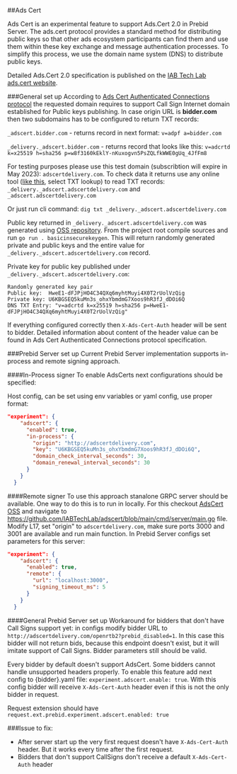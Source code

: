 ##Ads Cert

Ads Cert is an experimental feature to support Ads.Cert 2.0 in Prebid Server.
The ads.cert protocol provides a standard method for distributing public keys so that other ads
ecosystem participants can find them and use them within these key exchange and message
authentication processes. To simplify this process, we use the domain name system (DNS) to
distribute public keys. 

Detailed Ads.Cert 2.0 specification is published on the [IAB Tech Lab ads.cert website](https://iabtechlab.com/ads-cert).


###General set up
According to [Ads Cert Authenticated Connections protocol](https://iabtechlab.com/wp-content/uploads/2021/09/3-ads-cert-authenticated-connections-pc.pdf) 
the requested domain requires to support Call Sign Internet domain established for Public keys publishing. 
In case origin URL is **bidder.com** then two subdomains has to be configured to return TXT records: 

`_adscert.bidder.com` - returns record in next format:
`v=adpf a=bidder.com`

`_delivery._adscert.bidder.com` - returns record that looks like this:
`v=adcrtd k=x25519 h=sha256 p=w8f3160kEklY-nKuxogvn5PsZQLfkWWE0gUq_4JfFm8`

For testing purposes please use this test domain (subscribtion will expire in May 2023):
`adscertdelivery.com`. To check data it returns use any online tool ([like this](https://mxtoolbox.com/SuperTool.aspx), select TXT lookup) to read TXT records: 
`_delivery._adscert.adscertdelivery.com` and `_adscert.adscertdelivery.com`

Or just run cli command:
```dig txt _delivery._adscert.adscertdelivery.com``` 

Public key returned in `_delivery._adscert.adscertdelivery.com` was generated using [OSS repository](https://github.com/IABTechLab/adscert).
From the project root compile sources and run `go run . basicinsecurekeygen`. This will return randomly generated private and public keys and the entire value for `_delivery._adscert.adscertdelivery.com` record.

Private key for public key published under `_delivery._adscert.adscertdelivery.com`:
```
Randomly generated key pair
Public key:  HweE1-dFJPjHO4C34QXq6myhtMuyi4X0T2rUolVzQig
Private key: U6KBGSEQ5kuMn3s_ohxYbmdmG7Xoos9hR3fJ_dDOi6Q
DNS TXT Entry: "v=adcrtd k=x25519 h=sha256 p=HweE1-dFJPjHO4C34QXq6myhtMuyi4X0T2rUolVzQig"
```

If everything configured correctly then `X-Ads-Cert-Auth` header will be sent to bidder. Detailed information about content of the header value can be found in Ads Cert Authenticated Connections protocol specification.

###Prebid Server set up
Current Prebid Server implementation supports in-process and remote signing approach.

####In-Process signer
To enable AdsCerts next configurations should be specified: 

Host config, can be set using env variables or yaml config, use proper format: 
```json
"experiment": {
    "adscert": {
      "enabled": true,
      "in-process": {
        "origin": "http://adscertdelivery.com",
        "key": "U6KBGSEQ5kuMn3s_ohxYbmdmG7Xoos9hR3fJ_dDOi6Q",
        "domain_check_interval_seconds": 30,
        "domain_renewal_interval_seconds": 30
      }
    }
  }
```
####Remote signer
To use this approach stanalone GRPC server should be available.
One way to do this is to run in locally. For this checkout [AdsCert OSS](https://github.com/IABTechLab/adscert) and navigate to https://github.com/IABTechLab/adscert/blob/main/cmd/server/main.go file.
Modify L17, set "origin" to `adscertdelivery.com`, make sure ports 3000 and 3001 are available and run main function.
In Prebid Server configs set parameters for this server: 
```json
"experiment": {
    "adscert": {
      "enabled": true,
      "remote": {
        "url": "localhost:3000",
        "signing_timeout_ms": 5
      }
    }
  }
```

####General Prebid Server set up
Workaround for bidders that don't have Call Signs support yet: in configs modify bidder URL to `http://adscertdelivery.com/openrtb2?prebid_disabled=1`. In this case this bidder will not return bids, because this endpoint doesn't exist, but it will imitate support of Call Signs. Bidder parameters still should be valid.

Every bidder by default doesn't support AdsCert. Some bidders cannot handle unsupported headers properly. To enable this feature add next config to {bidder}.yaml file:
`experiment.adscert.enable: true`. With this config bidder will receive `X-Ads-Cert-Auth` header even if this is not the only bidder in request. 

Request extension should have `request.ext.prebid.experiment.adscert.enabled: true`

###Issue to fix:
- After server start up the very first request doesn't have `X-Ads-Cert-Auth` header. But it works every time after the first request.
- Bidders that don't support CallSigns don't receive a default `X-Ads-Cert-Auth` header